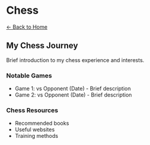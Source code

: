 # Chess

[← Back to Home](/)

## My Chess Journey

Brief introduction to my chess experience and interests.

### Notable Games

- Game 1: vs Opponent (Date) - Brief description
- Game 2: vs Opponent (Date) - Brief description

### Chess Resources

- Recommended books
- Useful websites
- Training methods

